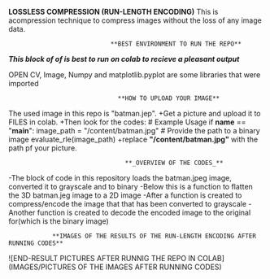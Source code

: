 **LOSSLESS COMPRESSION (RUN-LENGTH ENCODING)**
    This is acompression technique to compress images without the loss of any image data.
                                
                                **BEST ENVIRONMENT TO RUN THE REPO**
***This block of of is best to run on colab to recieve a pleasant output***

OPEN CV, Image, Numpy and matplotlib.pyplot are some libraries that were imported

                                  **HOW TO UPLOAD YOUR IMAGE**
The used image in this repo is "batman.jep".
+Get a picture and upload it to FILES in colab.
+Then look for the codes: # Example Usage
                          if __name__ == "__main__":
                              image_path = "/content/batman.jpg"  # Provide the path to a binary image
                              evaluate_rle(image_path)
+replace **"/content/batman.jpg"** with the path pf your picture.

                                    **_OVERVIEW OF THE CODES_**
-The block of code in this repository loads the batman.jpeg image, converted it to grayscale and to binary
-Below this is a function to flatten the 3D batman.jeg image to a 2D image
-After a function is created to compress/encode the image that that has been converted to grayscale
-Another function is created to decode the encoded image to the original for(which is the binary image)

                **IMAGES OF THE RESULTS OF THE RUN-LENGTH ENCODING AFTER RUNNING CODES**
![END-RESULT PICTURES AFTER RUNNIG THE REPO IN COLAB](IMAGES/PICTURES OF THE IMAGES  AFTER RUNNING CODES)
